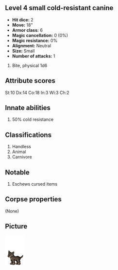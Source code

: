 ## Level 4 small cold-resistant canine
- **Hit dice:** 2
- **Move:** 18"
- **Armor class:** 6
- **Magic cancellation:** 0 (0%)
- **Magic resistance:** 0%
- **Alignment:** Neutral
- **Size:** Small
- **Number of attacks:** 1
1. Bite, physical 1d6
## Attribute scores
St:10 Dx:14 Co:18 In:3 Wi:3 Ch:2
## Innate abilities
1. 50% cold resistance
## Classifications
1. Handless
2. Animal
3. Carnivore
## Notable
1. Eschews cursed items
## Corpse properties
(None)
## Picture
![Direwolf cub](https://github.com/hyvanmielenpelit/GnollHackTileSet/blob/main/Monsters/direwolf_cub/direwolf_cub.png)
